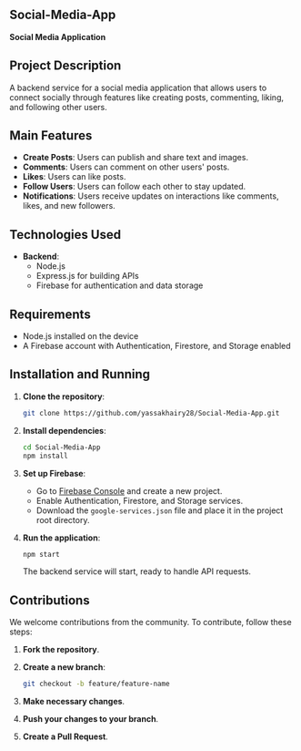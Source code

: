 ## Social-Media-App

**Social Media Application**

## Project Description

A backend service for a social media application that allows users to connect socially through features like creating posts, commenting, liking, and following other users.

## Main Features

- **Create Posts**: Users can publish and share text and images.
- **Comments**: Users can comment on other users' posts.
- **Likes**: Users can like posts.
- **Follow Users**: Users can follow each other to stay updated.
- **Notifications**: Users receive updates on interactions like comments, likes, and new followers.

## Technologies Used

- **Backend**:
  - Node.js
  - Express.js for building APIs
  - Firebase for authentication and data storage

## Requirements

- Node.js installed on the device
- A Firebase account with Authentication, Firestore, and Storage enabled

## Installation and Running

1. **Clone the repository**:
   
   ```bash
   git clone https://github.com/yassakhairy28/Social-Media-App.git
   ```

2. **Install dependencies**:
   
   ```bash
   cd Social-Media-App
   npm install
   ```

3. **Set up Firebase**:
   
   - Go to [Firebase Console](https://console.firebase.google.com/) and create a new project.
   - Enable Authentication, Firestore, and Storage services.
   - Download the `google-services.json` file and place it in the project root directory.

4. **Run the application**:
   
   ```bash
   npm start
   ```
   
   The backend service will start, ready to handle API requests.

## Contributions

We welcome contributions from the community. To contribute, follow these steps:

1. **Fork the repository**.
2. **Create a new branch**:
   
   ```bash
   git checkout -b feature/feature-name
   ```

3. **Make necessary changes**.
4. **Push your changes to your branch**.
5. **Create a Pull Request**.
